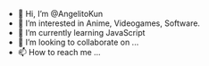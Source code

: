 - 👋 Hi, I’m @AngelitoKun
- 👀 I’m interested in Anime, Videogames, Software.
- 🌱 I’m currently learning JavaScript
- 💞️ I’m looking to collaborate on ...
- 📫 How to reach me ...

<!---
AngelitoKun/AngelitoKun is a ✨ special ✨ repository because its `README.md` (this file) appears on your GitHub profile.
You can click the Preview link to take a look at your changes.
--->
